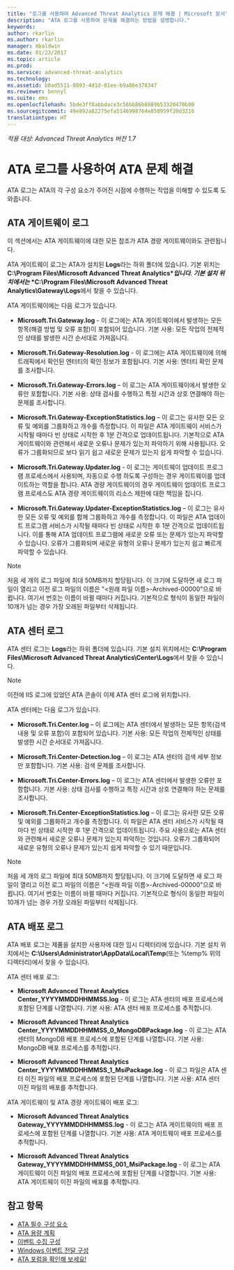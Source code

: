 ```yaml
---
title: "로그를 사용하여 Advanced Threat Analytics 문제 해결 | Microsoft 문서"
description: "ATA 로그를 사용하여 문제를 해결하는 방법을 설명합니다."
keywords: 
author: rkarlin
ms.author: rkarlin
manager: mbaldwin
ms.date: 01/23/2017
ms.topic: article
ms.prod: 
ms.service: advanced-threat-analytics
ms.technology: 
ms.assetid: b8ad5511-8893-4d1d-81ee-b9a86e378347
ms.reviewer: bennyl
ms.suite: ems
ms.openlocfilehash: 5bde3ff8abbdace3c56bb86b8889b53320470b00
ms.sourcegitcommit: 49e892a82275efa5146998764e850959f20d3216
translationtype: HT
---
```

*적용 대상: Advanced Threat Analytics 버전 1.7*



# <a name="troubleshooting-ata-using-the-ata-logs"></a>ATA 로그를 사용하여 ATA 문제 해결
ATA 로그는 ATA의 각 구성 요소가 주어진 시점에 수행하는 작업을 이해할 수 있도록 도와줍니다.

## <a name="ata-gateway-logs"></a>ATA 게이트웨이 로그
이 섹션에서는 ATA 게이트웨이에 대한 모든 참조가 ATA 경량 게이트웨이와도 관련됩니다. 

ATA 게이트웨이 로그는 ATA가 설치된 **Logs**라는 하위 폴더에 있습니다. 기본 위치는 **C:\Program Files\Microsoft Advanced Threat Analytics\**입니다. 기본 설치 위치에서는* *C:\Program Files\Microsoft Advanced Threat Analytics\Gateway\Logs**에서 찾을 수 있습니다.

ATA 게이트웨이에는 다음 로그가 있습니다.

-   **Microsoft.Tri.Gateway.log** - 이 로그에는 ATA 게이트웨이에서 발생하는 모든 항목(해결 방법 및 오류 포함)이 포함되어 있습니다. 기본 사용: 모든 작업의 전체적인 상태를 발생한 시간 순서대로 가져옵니다.

-   **Microsoft.Tri.Gateway-Resolution.log** - 이 로그에는 ATA 게이트웨이에 의해 트래픽에서 확인된 엔터티의 확인 정보가 포함됩니다. 기본 사용: 엔터티 확인 문제를 조사합니다.

-   **Microsoft.Tri.Gateway-Errors.log** – 이 로그는 ATA 게이트웨이에서 발생한 오류만 포함합니다. 기본 사용: 상태 검사를 수행하고 특정 시간과 상호 연결해야 하는 문제를 조사합니다.

-   **Microsoft.Tri.Gateway-ExceptionStatistics.log** – 이 로그는 유사한 모든 오류 및 예외를 그룹화하고 개수를 측정합니다.
    이 파일은 ATA 게이트웨이 서비스가 시작될 때마다 빈 상태로 시작한 후 1분 간격으로 업데이트됩니다. 기본적으로 ATA 게이트웨이와 관련해서 새로운 오류나 문제가 있는지 파악하기 위해 사용됩니다. 오류가 그룹화되므로 보다 읽기 쉽고 새로운 문제가 있는지 쉽게 파악할 수 있습니다.
-    **Microsoft.Tri.Gateway.Updater.log** - 이 로그는 게이트웨이 업데이트 프로그램 프로세스에서 사용되며, 자동으로 수행 하도록 구성하는 경우 게이트웨이를 업데이트하는 역할을 합니다. ATA 경량 게이트웨이의 경우 게이트웨이 업데이트 프로그램 프로세스도 ATA 경량 게이트웨이의 리소스 제한에 대한 책임을 집니다.
-    **Microsoft.Tri.Gateway.Updater-ExceptionStatistics.log** – 이 로그는 유사한 모든 오류 및 예외를 함께 그룹화하고 개수를 측정합니다. 이 파일은 ATA 업데이트 프로그램 서비스가 시작될 때마다 빈 상태로 시작한 후 1분 간격으로 업데이트됩니다. 이를 통해 ATA 업데이트 프로그램에 새로운 오류 또는 문제가 있는지 파악할 수 있습니다. 오류가 그룹화되며 새로운 유형의 오류나 문제가 있는지 쉽고 빠르게 파악할 수 있습니다.

> [!NOTE]
> 처음 세 개의 로그 파일에 최대 50MB까지 할당됩니다. 이 크기에 도달하면 새 로그 파일이 열리고 이전 로그 파일의 이름은 "&lt;원래 파일 이름&gt;-Archived-00000"으로 바뀝니다. 여기서 번호는 이름이 바뀔 때마다 커집니다. 기본적으로 형식이 동일한 파일이 10개가 넘는 경우 가장 오래된 파일부터 삭제됩니다.

## <a name="ata-center-logs"></a>ATA 센터 로그
ATA 센터 로그는 **Logs**라는 하위 폴더에 있습니다. 기본 설치 위치에서는 **C:\Program Files\Microsoft Advanced Threat Analytics\Center\Logs**에서 찾을 수 있습니다.
> [!Note]
> 이전에 IIS 로그에 있었던 ATA 콘솔이 이제 ATA 센터 로그에 위치합니다.

ATA 센터에는 다음 로그가 있습니다.

-   **Microsoft.Tri.Center.log** – 이 로그에는 ATA 센터에서 발생하는 모든 항목(검색 내용 및 오류 포함)이 포함되어 있습니다. 기본 사용: 모든 작업의 전체적인 상태를 발생한 시간 순서대로 가져옵니다.

-   **Microsoft.Tri.Center-Detection.log** – 이 로그는 ATA 센터의 검색 세부 정보만 포함합니다. 기본 사용: 검색 문제를 조사합니다.

-   **Microsoft.Tri.Center-Errors.log** – 이 로그는 ATA 센터에서 발생한 오류만 포함합니다. 기본 사용: 상태 검사를 수행하고 특정 시간과 상호 연결해야 하는 문제를 조사합니다.

-   **Microsoft.Tri.Center-ExceptionStatistics.log** – 이 로그는 유사한 모든 오류 및 예외를 그룹화하고 개수를 측정합니다.
    이 파일은 ATA 센터 서비스가 시작될 때마다 빈 상태로 시작한 후 1분 간격으로 업데이트됩니다. 주요 사용으로는 ATA 센터와 관련해서 새로운 오류나 문제가 있는지 파악하는 것입니다. 오류가 그룹화되어 새로운 유형의 오류나 문제가 있는지 쉽게 파악할 수 있기 때문입니다.

> [!NOTE]
> 처음 세 개의 로그 파일에 최대 50MB까지 할당됩니다. 이 크기에 도달하면 새 로그 파일이 열리고 이전 로그 파일의 이름은 "&lt;원래 파일 이름&gt;-Archived-00000"으로 바뀝니다. 여기서 번호는 이름이 바뀔 때마다 커집니다. 기본적으로 형식이 동일한 파일이 10개가 넘는 경우 가장 오래된 파일부터 삭제됩니다.


## <a name="ata-deployment-logs"></a>ATA 배포 로그
ATA 배포 로그는 제품을 설치한 사용자에 대한 임시 디렉터리에 있습니다. 기본 설치 위치에서는 **C:\Users\Administrator\AppData\Local\Temp**(또는 %temp% 위의 디렉터리)에서 찾을 수 있습니다.

ATA 센터 배포 로그:

-   **Microsoft Advanced Threat Analytics Center_YYYYMMDDHHMMSS.log** - 이 로그는 ATA 센터의 배포 프로세스에 포함된 단계를 나열합니다. 기본 사용: ATA 센터 배포 프로세스를 추적합니다.

-   **Microsoft Advanced Threat Analytics Center_YYYYMMDDHHMMSS_0_MongoDBPackage.log** - 이 로그는 ATA 센터의 MongoDB 배포 프로세스에 포함된 단계를 나열합니다. 기본 사용: MongoDB 배포 프로세스를 추적합니다.

-   **Microsoft Advanced Threat Analytics Center_YYYYMMDDHHMMSS_1_MsiPackage.log** - 이 로그 파일은 ATA 센터 이진 파일의 배포 프로세스에 포함된 단계를 나열합니다. 기본 사용: ATA 센터 이진 파일의 배포를 추적합니다.

ATA 게이트웨이 및 ATA 경량 게이트웨이 배포 로그:

-   **Microsoft Advanced Threat Analytics Gateway_YYYYMMDDHHMMSS.log** - 이 로그는 ATA 게이트웨이의 배포 프로세스에 포함된 단계를 나열합니다. 기본 사용: ATA 게이트웨이 배포 프로세스를 추적합니다.

-   **Microsoft Advanced Threat Analytics Gateway_YYYYMMDDHHMMSS_001_MsiPackage.log** - 이 로그는 ATA 게이트웨이 이진 파일의 배포 프로세스에 포함된 단계를 나열합니다. 기본 사용: ATA 게이트웨이 이진 파일의 배포를 추적합니다.


## <a name="see-also"></a>참고 항목
- [ATA 필수 구성 요소](/advanced-threat-analytics/plan-design/ata-prerequisites)
- [ATA 용량 계획](/advanced-threat-analytics/plan-design/ata-capacity-planning)
- [이벤트 수집 구성](/advanced-threat-analytics/deploy-use/configure-event-collection)
- [Windows 이벤트 전달 구성](/advanced-threat-analytics/deploy-use/configure-event-collection#configuring-windows-event-forwarding)
- [ATA 포럼을 확인해 보세요!](https://social.technet.microsoft.com/Forums/security/home?forum=mata)
